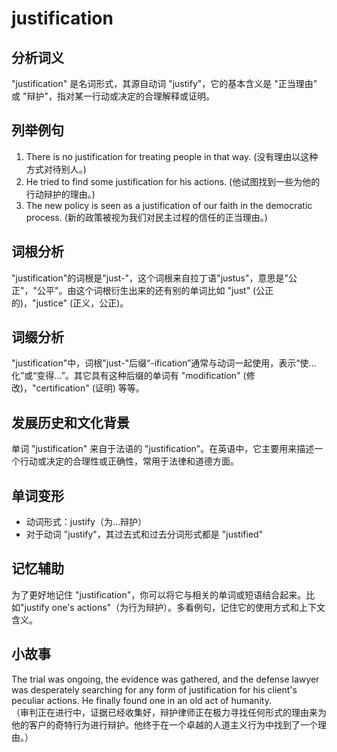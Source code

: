 # justification

## 分析词义

  

"justification" 是名词形式，其源自动词 "justify"，它的基本含义是 "正当理由" 或 "辩护"，指对某一行动或决定的合理解释或证明。

  

## 列举例句

  

1.  There is no justification for treating people in that way. (没有理由以这种方式对待别人。)
2.  He tried to find some justification for his actions. (他试图找到一些为他的行动辩护的理由。)
3.  The new policy is seen as a justification of our faith in the democratic process. (新的政策被视为我们对民主过程的信任的正当理由。)

  

## 词根分析

  

"justification"的词根是"just-"，这个词根来自拉丁语"justus"，意思是"公正"，"公平"。由这个词根衍生出来的还有别的单词比如 "just" (公正的)，"justice" (正义，公正)。

  

## 词缀分析

  

"justification"中，词根"just-"后缀“-ification”通常与动词一起使用，表示“使…化”或“变得…”。其它具有这种后缀的单词有 "modification" (修改)，"certification" (证明) 等等。

  

## 发展历史和文化背景

  

单词 "justification" 来自于法语的 "justification"。在英语中，它主要用来描述一个行动或决定的合理性或正确性，常用于法律和道德方面。

  

## 单词变形

  

*   动词形式：justify（为…辩护）
*   对于动词 "justify"，其过去式和过去分词形式都是 "justified"

  

## 记忆辅助

  

为了更好地记住 "justification"，你可以将它与相关的单词或短语结合起来。比如"justify one's actions"（为行为辩护）。多看例句，记住它的使用方式和上下文含义。

  

## 小故事

  

The trial was ongoing, the evidence was gathered, and the defense lawyer was desperately searching for any form of justification for his client's peculiar actions. He finally found one in an old act of humanity.  
（审判正在进行中，证据已经收集好，辩护律师正在极力寻找任何形式的理由来为他的客户的奇特行为进行辩护。他终于在一个卓越的人道主义行为中找到了一个理由。）
